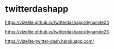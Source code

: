 # twitterdashapp

https://vizelite.github.io/twitterdashapp/dynamite24

https://vizelite.github.io/twitterdashapp/dynamite25

https://vizelite-twitter-dash.herokuapp.com/
